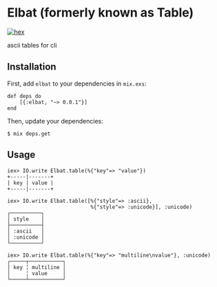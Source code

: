 # Elbat (formerly known as Table)

[![hex][hex-image]][hex-url]

ascii tables for cli

## Installation

First, add `elbat` to your dependencies in `mix.exs`:

    def deps do
        [{:elbat, "~> 0.0.1"}]
    end

Then, update your dependencies:

    $ mix deps.get

## Usage

    iex> IO.write Elbat.table(%{"key"=> "value"})
    +-----|-------+
    | key | value |
    +-----|-------+

    iex> IO.write Elbat.table([%{"style"=> :ascii},
                               %{"style"=> :unicode}], :unicode)
    ┌──────────┐
    │ style    │
    ├──────────┤
    │ :ascii   │
    │ :unicode │
    └──────────┘

    iex> IO.write Elbat.table(%{"key"=> "multiline\nvalue"}, :unicode)
    ┌─────┬───────────┐
    │ key ╎ multiline │
    │     ╎ value     │
    └─────┴───────────┘

[hex-image]: https://img.shields.io/hexpm/v/elbat.svg?style=flat
[hex-url]: https://hex.pm/packages/elbat
